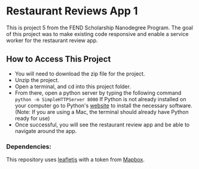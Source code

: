 # Restaurant Reviews App 1
This is project 5 from the FEND Scholarship Nanodegree Program. The goal of this project was to make existing code responsive and enable a service worker for the restaurant review app. 

## How to Access This Project
* You will need to download the zip file for the project. 
* Unzip the project. 
* Open a terminal, and cd into this project folder. 
* From there, open a python server by typing the following command `python -m SimpleHTTPServer 8000` If Python is not already installed on your computer go to Python's [website](https://www.python.org/) to install the necessary software. (Note: If you are using a Mac, the terminal should already have Python ready for use)
* Once successful, you will see the restaurant review app and be able to navigate around the app. 

### Dependencies:

This repository uses [leafletjs](https://leafletjs.com/) with a token from [Mapbox](https://www.mapbox.com/).